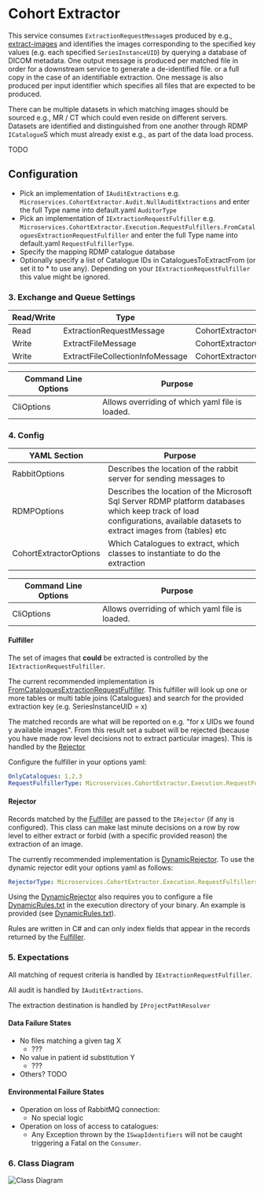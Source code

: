 # Cohort Extractor

This service consumes `ExtractionRequestMessage`s produced by e.g., [extract-images](../applications/extract-images.md) and identifies the images corresponding to the specified key values (e.g. each specified `SeriesInstanceUID`) by querying a database of DICOM metadata. One output message is produced per matched file in order for a downstream service to generate a de-identified file. or a full copy in the case of an identifiable extraction. One message is also produced per input identifier which specifies all files that are expected to be produced.

There can be multiple datasets in which matching images should be sourced e.g., MR / CT which could even reside on different servers. Datasets are identified and distinguished from one another through RDMP `ICatalogue`S which must already exist e.g., as part of the data load process.

TODO

## Configuration

-   Pick an implementation of `IAuditExtractions` e.g. `Microservices.CohortExtractor.Audit.NullAuditExtractions` and enter the full Type name into default.yaml `AuditorType`
-   Pick an implementation of `IExtractionRequestFulfiller` e.g. `Microservices.CohortExtractor.Execution.RequestFulfillers.FromCataloguesExtractionRequestFulfiller` and enter the full Type name into default.yaml `RequestFulfillerType`.
-   Specify the mapping RDMP catalogue database
-   Optionally specify a list of Catalogue IDs in CataloguesToExtractFrom (or set it to \* to use any). Depending on your `IExtractionRequestFulfiller` this value might be ignored.

### 3. Exchange and Queue Settings

| Read/Write | Type                             | Config setting                                         |
| ---------- | -------------------------------- | ------------------------------------------------------ |
| Read       | ExtractionRequestMessage         | CohortExtractorOptions.QueueName                       |
| Write      | ExtractFileMessage               | CohortExtractorOptions.ExtractFilesProducerOptions     |
| Write      | ExtractFileCollectionInfoMessage | CohortExtractorOptions.ExtractFilesInfoProducerOptions |

| Command Line Options | Purpose                                         |
| -------------------- | ----------------------------------------------- |
| CliOptions           | Allows overriding of which yaml file is loaded. |

### 4. Config

| YAML Section           | Purpose                                                                                                                                                                    |
| ---------------------- | -------------------------------------------------------------------------------------------------------------------------------------------------------------------------- |
| RabbitOptions          | Describes the location of the rabbit server for sending messages to                                                                                                        |
| RDMPOptions            | Describes the location of the Microsoft Sql Server RDMP platform databases which keep track of load configurations, available datasets to extract images from (tables) etc |
| CohortExtractorOptions | Which Catalogues to extract, which classes to instantiate to do the extraction                                                                                             |

| Command Line Options | Purpose                                         |
| -------------------- | ----------------------------------------------- |
| CliOptions           | Allows overriding of which yaml file is loaded. |

#### Fulfiller

The set of images that **could** be extracted is controlled by the `IExtractionRequestFulfiller`.

The current recommended implementation is [FromCataloguesExtractionRequestFulfiller]. This fulfiller will look up one or more tables or multi table joins (Catalogues) and search for the provided extraction key (e.g. SeriesInstanceUID = x)

The matched records are what will be reported on e.g. "for x UIDs we found y available images". From this result set a subset will be rejected (because you have made row level decisions not to extract particular images). This is handled by the [Rejector]

Configure the fulfiller in your options yaml:

```yaml
OnlyCatalogues: 1,2,3
RequestFulfillerType: Microservices.CohortExtractor.Execution.RequestFulfillers.FromCataloguesExtractionRequestFulfiller
```

#### Rejector

Records matched by the [Fulfiller] are passed to the `IRejector` (if any is configured). This class can make last minute decisions on a row by row level to either extract or forbid (with a specific provided reason) the extraction of an image.

The currently recommended implementation is [DynamicRejector]. To use the dynamic rejector edit your options yaml as follows:

```yaml
RejectorType: Microservices.CohortExtractor.Execution.RequestFulfillers.Dynamic.DynamicRejector
```

Using the [DynamicRejector] also requires you to configure a file [DynamicRules.txt] in the execution directory of your binary. An example is provided (see [DynamicRules.txt]).

Rules are written in C# and can only index fields that appear in the records returned by the [Fulfiller].

### 5. Expectations

All matching of request criteria is handled by `IExtractionRequestFulfiller`.

All audit is handled by `IAuditExtractions`.

The extraction destination is handled by `IProjectPathResolver`

#### Data Failure States

-   No files matching a given tag X
    -   ???
-   No value in patient id substitution Y
    -   ???
-   Others? TODO

#### Environmental Failure States

-   Operation on loss of RabbitMQ connection:
    -   No special logic
-   Operation on loss of access to catalogues:
    -   Any Exception thrown by the `ISwapIdentifiers` will not be caught triggering a Fatal on the `Consumer`.

### 6. Class Diagram

![Class Diagram](./Images/ClassDiagram.png)

[rejector]: #rejector
[fulfiller]: #fulfiller
[dynamicrules.txt]: ./DynamicRules.txt
[dynamicrejector]: ./Execution/RequestFulfillers/Dynamic/DynamicRejector.cs
[fromcataloguesextractionrequestfulfiller]: ./Execution/RequestFulfillers/FromCataloguesExtractionRequestFulfiller.cs

